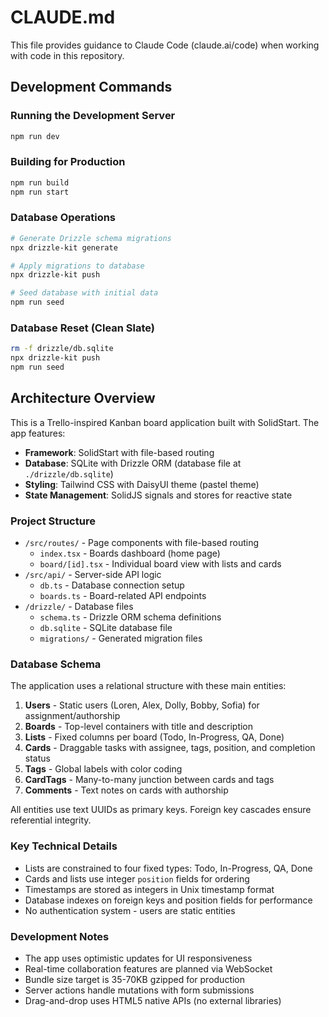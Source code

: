# CLAUDE.md

This file provides guidance to Claude Code (claude.ai/code) when working with code in this repository.

## Development Commands

### Running the Development Server
```bash
npm run dev
```

### Building for Production
```bash
npm run build
npm run start
```

### Database Operations
```bash
# Generate Drizzle schema migrations
npx drizzle-kit generate

# Apply migrations to database
npx drizzle-kit push

# Seed database with initial data
npm run seed
```

### Database Reset (Clean Slate)
```bash
rm -f drizzle/db.sqlite
npx drizzle-kit push
npm run seed
```

## Architecture Overview

This is a Trello-inspired Kanban board application built with SolidStart. The app features:

- **Framework**: SolidStart with file-based routing
- **Database**: SQLite with Drizzle ORM (database file at `./drizzle/db.sqlite`)
- **Styling**: Tailwind CSS with DaisyUI theme (pastel theme)
- **State Management**: SolidJS signals and stores for reactive state

### Project Structure

- `/src/routes/` - Page components with file-based routing
  - `index.tsx` - Boards dashboard (home page)
  - `board/[id].tsx` - Individual board view with lists and cards
- `/src/api/` - Server-side API logic
  - `db.ts` - Database connection setup
  - `boards.ts` - Board-related API endpoints
- `/drizzle/` - Database files
  - `schema.ts` - Drizzle ORM schema definitions
  - `db.sqlite` - SQLite database file
  - `migrations/` - Generated migration files

### Database Schema

The application uses a relational structure with these main entities:

1. **Users** - Static users (Loren, Alex, Dolly, Bobby, Sofia) for assignment/authorship
2. **Boards** - Top-level containers with title and description
3. **Lists** - Fixed columns per board (Todo, In-Progress, QA, Done)
4. **Cards** - Draggable tasks with assignee, tags, position, and completion status
5. **Tags** - Global labels with color coding
6. **CardTags** - Many-to-many junction between cards and tags
7. **Comments** - Text notes on cards with authorship

All entities use text UUIDs as primary keys. Foreign key cascades ensure referential integrity.

### Key Technical Details

- Lists are constrained to four fixed types: Todo, In-Progress, QA, Done
- Cards and lists use integer `position` fields for ordering
- Timestamps are stored as integers in Unix timestamp format
- Database indexes on foreign keys and position fields for performance
- No authentication system - users are static entities

### Development Notes

- The app uses optimistic updates for UI responsiveness
- Real-time collaboration features are planned via WebSocket
- Bundle size target is 35-70KB gzipped for production
- Server actions handle mutations with form submissions
- Drag-and-drop uses HTML5 native APIs (no external libraries)